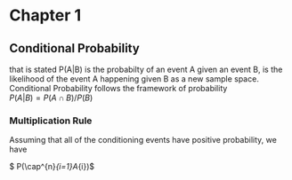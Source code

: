 # Chapter 1

## Conditional Probability 
that is stated P(A|B) is the probabilty of an event A given an event B, is the likelihood of the event A happening given B as a new sample space. Conditional Probability follows the framework of probability  
$P(A|B) = P(A\cap B ) / P(B)$
### Multiplication Rule 
Assuming that all of the conditioning events have positive probability, we have

$ P(\cap^{n}_{i=1}A_{i})$



